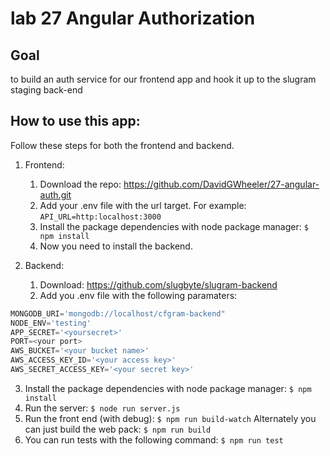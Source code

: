 # lab 27 Angular Authorization

## Goal
to build an auth service for our frontend app and hook it up to the slugram staging back-end
## How to use this app:
Follow these steps for both the frontend and backend.
1. Frontend:
    1. Download the repo: https://github.com/DavidGWheeler/27-angular-auth.git
    2. Add your .env file with the url target. For example:
        `
        API_URL=http:localhost:3000
    `
    3. Install the package dependencies with node package manager:
    `
        $ npm install
    `  
    4. Now you need to install the backend.

2. Backend:
    1. Download: https://github.com/slugbyte/slugram-backend
    2. Add you .env file with the following paramaters:
```Javascript
MONGODB_URI='mongodb://localhost/cfgram-backend"  
NODE_ENV='testing'
APP_SECRET='<yoursecret>'
PORT=<your port>
AWS_BUCKET='<your bucket name>'
AWS_ACCESS_KEY_ID='<your access key>'
AWS_SECRET_ACCESS_KEY='<your secret key>'
```

3. Install the package dependencies with node package manager:
    `
        $ npm install
    `  
4. Run the server:
    `
        $ node run server.js
    `
5. Run the front end (with debug):
    `
        $ npm run build-watch
    `
 Alternately you can just build the web pack:
    `
        $ npm run build
    `
6. You can run tests with the following command:
    `
        $ npm run test
    `
